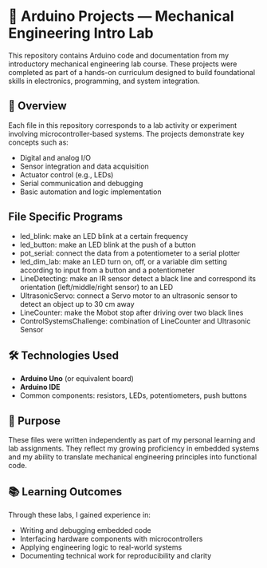 # 🔧 Arduino Projects — Mechanical Engineering Intro Lab

This repository contains Arduino code and documentation from my introductory mechanical engineering lab course. These projects were completed as part of a hands-on curriculum designed to build foundational skills in electronics, programming, and system integration.

## 📘 Overview

Each file in this repository corresponds to a lab activity or experiment involving microcontroller-based systems. The projects demonstrate key concepts such as:

- Digital and analog I/O
- Sensor integration and data acquisition
- Actuator control (e.g., LEDs)
- Serial communication and debugging
- Basic automation and logic implementation

## File Specific Programs
- led_blink: make an LED blink at a certain frequency
- led_button: make an LED blink at the push of a button
- pot_serial: connect the data from a potentiometer to a serial plotter
- led_dim_lab: make an LED turn on, off, or a variable dim setting according to input from a button and a potentiometer
- LineDetecting: make an IR sensor detect a black line and correspond its orientation (left/middle/right sensor) to an LED
- UltrasonicServo: connect a Servo motor to an ultrasonic sensor to detect an object up to 30 cm away
- LineCounter: make the Mobot stop after driving over two black lines
- ControlSystemsChallenge: combination of LineCounter and Ultrasonic Sensor

## 🛠 Technologies Used

- **Arduino Uno** (or equivalent board)
- **Arduino IDE**
- Common components: resistors, LEDs, potentiometers, push buttons

## 🎯 Purpose

These files were written independently as part of my personal learning and lab assignments. They reflect my growing proficiency in embedded systems and my ability to translate mechanical engineering principles into functional code.

## 📚 Learning Outcomes

Through these labs, I gained experience in:

- Writing and debugging embedded code
- Interfacing hardware components with microcontrollers
- Applying engineering logic to real-world systems
- Documenting technical work for reproducibility and clarity

